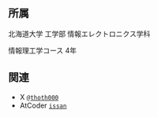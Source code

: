 ## 所属
北海道大学 工学部 情報エレクトロニクス学科

情報理工学コース 4年

## 関連
- X [`@thoth000`](https://x.com/thoth000)
- AtCoder [`issan`](https://atcoder.jp/users/issan)